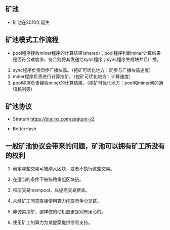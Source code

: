 ##  矿池
- 矿池在2010年诞生

## 矿池模式工作流程
- pool程序接收miner程序的计算结果(shared)；pool程序判断miner计算结果是否符合难度值，符合则将其发送给sync程序；sync程序生成块并且广播。
1. sync程序负责同步广播块高。（挖矿可优化地方：同步与广播块高速度）
2. miner程序负责进行计算挖矿。（挖矿可优化地方：计算速度）
3. pool程序负责接收miner的计算结果。（挖矿可优化地方：pool和miner间的通讯机制等）


## 矿池协议
- Stratum https://braiins.com/stratum-v2

- BetterHash 

## 一般矿池协议会带来的问题，矿池可以拥有矿工所没有的权利
1. 确定哪些交易可被纳入区块，或者不执行这些交易。

2. 在适当的条件下被贿赂重组区块链。

3. 积压交易mempool，以提高交易费率。

4. 未经矿工同意直接使用算力挖取竞争分叉链。

5. 非诚实挖矿，这样做的动机应该是别有用心的。

6. 使用矿工的算力为某提案提供信号支持。